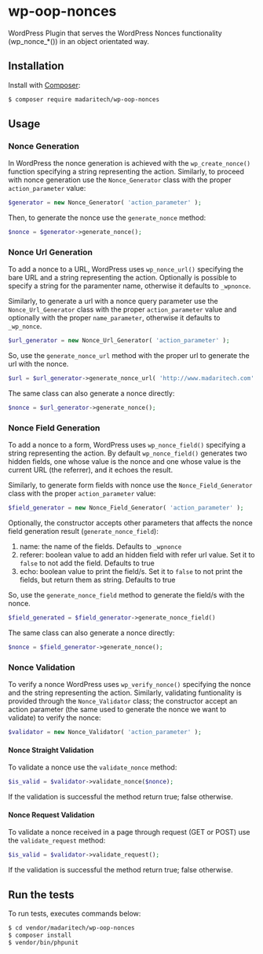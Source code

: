 # wp-oop-nonces
WordPress Plugin that serves the WordPress Nonces functionality (wp_nonce_*()) in an object orientated way.

## Installation

Install with [Composer](https://getcomposer.org):

```sh
$ composer require madaritech/wp-oop-nonces
```

## Usage

### Nonce Generation
In WordPress the nonce generation is achieved with the `wp_create_nonce()` function specifying a string representing the action. 
Similarly, to proceed with nonce generation use the `Nonce_Generator` class with the proper `action_parameter` value:

```php
$generator = new Nonce_Generator( 'action_parameter' );
```

Then, to generate the nonce use the `generate_nonce` method:

```php
$nonce = $generator->generate_nonce();
```

### Nonce Url Generation
To add a nonce to a URL, WordPress uses `wp_nonce_url()` specifying the bare URL and a string representing the action. Optionally is possible to specify a string for the paramenter name, otherwise it defaults to `_wpnonce`.

Similarly, to generate a url with a nonce query parameter use the `Nonce_Url_Generator` class with the proper `action_parameter` value and optionally with the proper `name_parameter`, otherwise it defaults to `_wp_nonce`.

```php
$url_generator = new Nonce_Url_Generator( 'action_parameter' );
```

So, use the `generate_nonce_url` method with the proper url to generate the url with the nonce. 

```php
$url = $url_generator->generate_nonce_url( 'http://www.madaritech.com' );
```

The same class can also generate a nonce directly:

```php
$nonce = $url_generator->generate_nonce();
```

### Nonce Field Generation
To add a nonce to a form, WordPress uses `wp_nonce_field()` specifying a string representing the action. By default `wp_nonce_field()` generates two hidden fields, one whose value is the nonce and one whose value is the current URL (the referrer), and it echoes the result.

Similarly, to generate form fields with nonce use the `Nonce_Field_Generator` class with the proper `action_parameter` value:

```php
$field_generator = new Nonce_Field_Generator( 'action_parameter' );
```

Optionally, the constructor accepts other parameters that affects the nonce field generation result (`generate_nonce_field`):

1. name: the name of the fields. Defaults to `_wpnonce`
1. referer: boolean value to add an hidden field with refer url value. Set it to `false` to not add the field. Defaults to true
1. echo: boolean value to print the field/s. Set it to `false` to not print the fields, but return them as string. Defaults to true 

So, use the `generate_nonce_field` method to generate the field/s with the nonce. 

```php
$field_generated = $field_generator->generate_nonce_field()
```

The same class can also generate a nonce directly:

```php
$nonce = $field_generator->generate_nonce();
```

### Nonce Validation
To verify a nonce WordPress uses `wp_verify_nonce()` specifying the nonce and the string representing the action. 
Similarly, validating funtionality is provided through the `Nonce_Validator` class; the constructor accept an action parameter (the same used to generate the nonce we want to validate) to verify the nonce:

```php
$validator = new Nonce_Validator( 'action_parameter' );
```

#### Nonce Straight Validation
To validate a nonce use the `validate_nonce` method:

```php
$is_valid = $validator->validate_nonce($nonce);
```

If the validation is successful the method return true; false otherwise.

#### Nonce Request Validation
To validate a nonce received in a page through request (GET or POST) use the `validate_request` method:

```php
$is_valid = $validator->validate_request();
```

If the validation is successful the method return true; false otherwise.

## Run the tests
To run tests, executes commands below:

```sh
$ cd vendor/madaritech/wp-oop-nonces
$ composer install
$ vendor/bin/phpunit
```